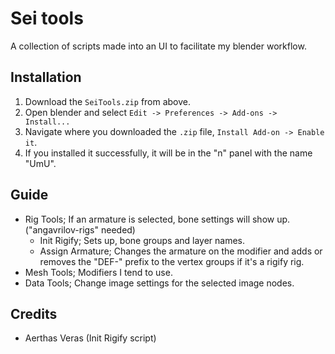 # Sei tools

A collection of scripts made into an UI to facilitate my blender workflow.

## Installation
1. Download the `SeiTools.zip` from above.
1. Open blender and select `Edit -> Preferences -> Add-ons -> Install... `
1. Navigate where you downloaded the `.zip` file, `Install Add-on -> Enable it`.
1. If you installed it successfully, it will be in the "n" panel with the name "UmU".

## Guide
- Rig Tools; If an armature is selected, bone settings will show up. ("angavrilov-rigs" needed)
    - Init Rigify; Sets up, bone groups and layer names.
    - Assign Armature; Changes the armature on the modifier and adds or removes the "DEF-" prefix to the vertex groups if it's a rigify rig.
- Mesh Tools; Modifiers I tend to use.
- Data Tools; Change image settings for the selected image nodes.

## Credits
- Aerthas Veras (Init Rigify script)
